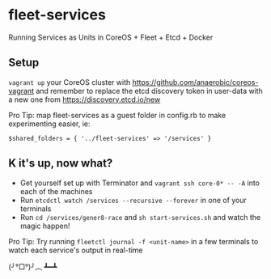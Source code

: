 # fleet-services
Running Services as Units in CoreOS + Fleet + Etcd + Docker

## Setup
```vagrant up``` your CoreOS cluster with https://github.com/anaerobic/coreos-vagrant and remember to replace the etcd discovery token in user-data with a new one from https://discovery.etcd.io/new

Pro Tip: map fleet-services as a guest folder in config.rb to make experimenting easier, ie:

```$shared_folders = { '../fleet-services' => '/services' }```

## K it's up, now what?
* Get yourself set up with Terminator and ```vagrant ssh core-0* -- -A``` into each of the machines
* Run ```etcdctl watch /services --recursive --forever``` in one of your terminals
* Run ```cd /services/gener8-race``` and ```sh start-services.sh``` and watch the magic happen!

Pro Tip: Try running ```fleetctl journal -f <unit-name>``` in a few terminals to watch each service's output in real-time

(╯°□°)╯︵ ┻━┻
